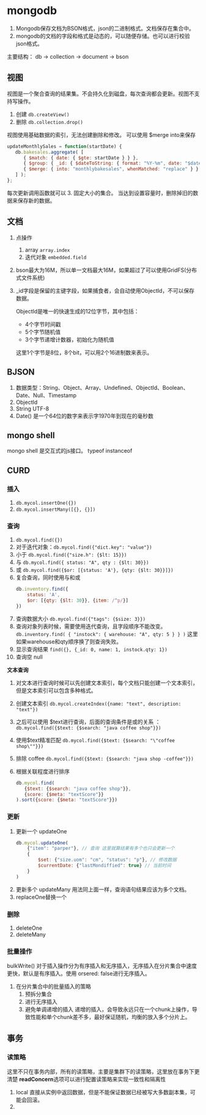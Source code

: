 # mongodb

1. Mongodb保存文档为BSON格式，json的二进制格式。文档保存在集合中。
2. mongodb的文档的字段和格式是动态的，可以随便存储。也可以进行校验json格式。

主要结构： db -> collection -> document -> bson
## 视图 
视图是一个聚合查询的结果集。不会持久化到磁盘，每次查询都会更新。视图不支持写操作。
1. 创建 `db.createView()`
2. 删除 `db.collection.drop()`

视图使用基础数据的索引，无法创建删除和修改。
可以使用 $merge into来保存
```js
updateMonthlySales = function(startDate) {
   db.bakesales.aggregate( [
      { $match: { date: { $gte: startDate } } },
      { $group: { _id: { $dateToString: { format: "%Y-%m", date: "$date" } }, sales_quantity: { $sum: "$quantity"}, sales_amount: { $sum: "$amount" } } },
      { $merge: { into: "monthlybakesales", whenMatched: "replace" } }
   ] );
};
```
每次更新调用函数就可以
3. 固定大小的集合。 当达到设置容量时，删除掉旧的数据来保存新的数据。

## 文档
1. 点操作
   1. array `array.index`
   2. 迭代对象 `embedded.field`
2. bson最大为16M，所以单一文档最大16M，如果超过了可以使用GridFS(分布式文件系统)
3. _id字段是保留的主键字段，如果捕食者，会自动使用ObjectId，不可以保存数据。

    ObjectId是唯一的快速生成的12位字节，其中包括：
    - 4个字节时间戳
    - 5个字节随机值
    - 3个字节递增计数器，初始化为随机值

    这里1个字节是8位，8个bit，可以用2个16进制数来表示。



## BJSON
1. 数据类型：String、Object、Array、Undefined、ObjectId、Boolean、Date、Null、Timestamp
2. ObjectId
3. String UTF-8
4. Date() 是一个64位的数字来表示字1970年到现在的毫秒数

## mongo shell
mongo shell 是交互式的js接口。
typeof 
instanceof
## CURD
### 插入
1. `db.mycol.insertOne({})`
2. `db.mycol.insertMany([{}, {}])`

### 查询
1. `db.mycol.find({})`
2. 对于迭代对象：`db.mycol.find({"dict.key": "value"})`
3. 小于 `db.mycol.find({"size.h": {$lt: 15}})`
4. 与 `db.mycol.find({ status: "A", qty : {$lt: 30}})`
5. 或 `db.mycol.find({$or: [{status: 'A'}, {qty: {$lt: 30}}]})`
6. 复合查询，同时使用与和或
   ```js
   db.inventory.find({
       status: 'A',
       $or: [{qty: {$lt: 30}}, {item: /^p/}]
   })
   ```
7. 查询数据大小
   `db.mycol.find({"tags": {$size: 3}})`
8. 查询对象列表时候，需要使用迭代查询，且字段顺序不能改变。
    `db.inventory.find( { "instock": { warehouse: "A", qty: 5 } } )` 这里如果warehouse和qty顺序换了则查询失败。
9. 显示查询结果 `find({}, {_id: 0, name: 1, instock.qty: 1})`
10. 查询空 null

**文本查询**
1. 对文本进行查询时候可以先创建文本索引，每个文档只能创建一个文本索引，但是文本索引可以包含多种格式。 
2. 创建文本索引 `db.mycol.createIndex({name: "text", description: "text"})`
3. 之后可以使用 $text进行查询，后面的查询条件是或的关系 ： 
   ```db.mycol.find({$text: {$search: "java coffee shop"}})```

4. 使用$text精准匹配 
   ```db.mycol.find({$text: {$search: "\"coffee shop\""}})```

5. 排除 coffee
   ```db.mycol.find({$text: {$search: "java shop -coffee"}})```

6. 根据关联程度进行排序

   ```js
   db.mycol.find(
      {$text: {$search: "java coffee shop"}},
      {score: {$meta: "textScore"}}
   ).sort({score: {$meta: "textScore"}})
   ```


### 更新
1. 更新一个 updateOne
   ```js
   db.mycol.updateOne(
       {"item": "parper"}, // 查询 这里就算结果有多个也只会更新一个
       {
           $set: {"size.uom": "cm", "status": "p"}, // 修改数据
           $currentDate: {"lastMondiffied": true} // 当前时间
       }
   )
   ```
2. 更新多个 updateMany 用法同上面一样，查询语句结果应该为多个文档。
3. replaceOne替换一个
### 删除
1. deleteOne
2. deleteMany


### 批量操作
bulkWrite()
对于插入操作分为有序插入和无序插入，无序插入在分片集合中速度更快，默认是有序插入。使用 orsered: false进行无序插入。

1. 在分片集合中的批量插入的策略
   1. 预拆分集合
   2. 进行无序插入
   3. 避免单调递增的插入 递增的插入，会导致永远只在一个chunk上操作，导致性能和单个chunk差不多，最好保证随机，均衡的放入多个分片上。


## 事务
### 读策略
这里不只在事务内部，所有的读策略，主要是集群下的读策略，这里放在事务下更清楚
**readConcern**选项可以进行配置读策略来实现一致性和隔离性
1. local 直接从实例中返回数据，但是不能保证数据已经被写大多数副本集，可能会回滚。
2. 